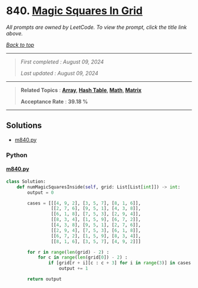 # 840. [Magic Squares In Grid](<https://leetcode.com/problems/magic-squares-in-grid>)

*All prompts are owned by LeetCode. To view the prompt, click the title link above.*

*[Back to top](<../README.md>)*

------

> *First completed : August 09, 2024*
>
> *Last updated : August 09, 2024*

------

> **Related Topics** : **[Array](<by_topic/Array.md>), [Hash Table](<by_topic/Hash Table.md>), [Math](<by_topic/Math.md>), [Matrix](<by_topic/Matrix.md>)**
>
> **Acceptance Rate** : **39.18 %**

------

## Solutions

- [m840.py](<../my-submissions/m840.py>)
### Python
#### [m840.py](<../my-submissions/m840.py>)
```Python
class Solution:
    def numMagicSquaresInside(self, grid: List[List[int]]) -> int:
        output = 0

        cases = [[[4, 9, 2], [3, 5, 7], [8, 1, 6]],
                 [[2, 7, 6], [9, 5, 1], [4, 3, 8]],
                 [[6, 1, 8], [7, 5, 3], [2, 9, 4]],
                 [[8, 3, 4], [1, 5, 9], [6, 7, 2]],
                 [[4, 3, 8], [9, 5, 1], [2, 7, 6]],
                 [[2, 9, 4], [7, 5, 3], [6, 1, 8]],
                 [[6, 7, 2], [1, 5, 9], [8, 3, 4]],
                 [[8, 1, 6], [3, 5, 7], [4, 9, 2]]]

        for r in range(len(grid) - 2) :
            for c in range(len(grid[0]) - 2) :
                if [grid[r + i][c : c + 3] for i in range(3)] in cases :
                    output += 1

        return output
```

